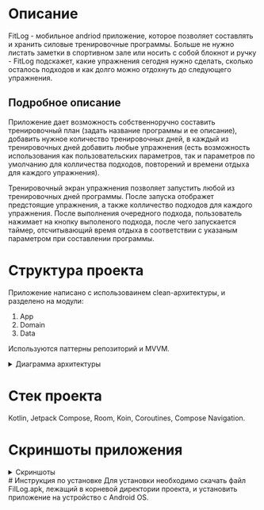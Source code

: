 # Описание
FitLog - мобильное andriod приложение, которое позволяет составлять и хранить силовые тренировочные программы. Больше не нужно листать заметки в спортивном зале или носить с собой блокнот и ручку - FitLog подскажет, какие упражнения сегодня нужно сделать, сколько осталось подходов и как долго можно отдохнуть до следующего упражнения.
## Подробное описание
Приложение дает возможность собственноручно составить тренировочный план (задать название программы и ее описание), добавить нужное количество тренировочных дней, в каждый из тренировочных дней добавить любые упражнения (есть возможность использования как пользовательских параметров, так и параметров по умолчанию для колличества подходов, повторений и времени отдыха для каждого упражнения).

Тренировочный экран упражнения позволяет запустить любой из тренировочных дней программы. После запуска отображет предстоящие упражнения, а также колличество подходов для каждого упражнения. После выполнения очередного подхода, пользователь нажимает на кнопку выполеного подхода, после чего запускается таймер, отсчитывающий время отдыха в соответствии с указаным параметром при составлении программы.
# Структура проекта
Приложение написано с использоваинем clean-архитектуры, и разделено на модули:
1. App
2. Domain
3. Data

Используются паттерны репозиторий и MVVM.
<details>
  <summary>Диаграмма архитектуры</summary>
    
![Диаграмма архитектуры](pictures/diagram.jpg)
</details>

# Стек проекта
Kotlin, Jetpack Compose, Room, Koin, Coroutines, Compose Navigation.

# Скриншоты приложения
<details>
  <summary>Скриншоты</summary>

  ![screenshot1](pictures/1.jpg)
  ![screenshot2](pictures/2.jpg)
  ![screenshot3](pictures/3.jpg)
  ![screenshot4](pictures/4.jpg)
  ![screenshot5](pictures/5.jpg)
</details>
# Инструкция по установке
Для установки необходимо скачать файл FilLog.apk, лежащий в корневой директории проекта, и установить приложение на устройство с Android OS.
